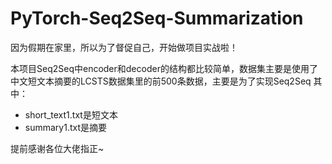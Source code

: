 # PyTorch-Seq2Seq-Summarization
因为假期在家里，所以为了督促自己，开始做项目实战啦！

本项目Seq2Seq中encoder和decoder的结构都比较简单，数据集主要是使用了中文短文本摘要的LCSTS数据集里的前500条数据，主要是为了实现Seq2Seq
其中：
* short_text1.txt是短文本
* summary1.txt是摘要

提前感谢各位大佬指正~
